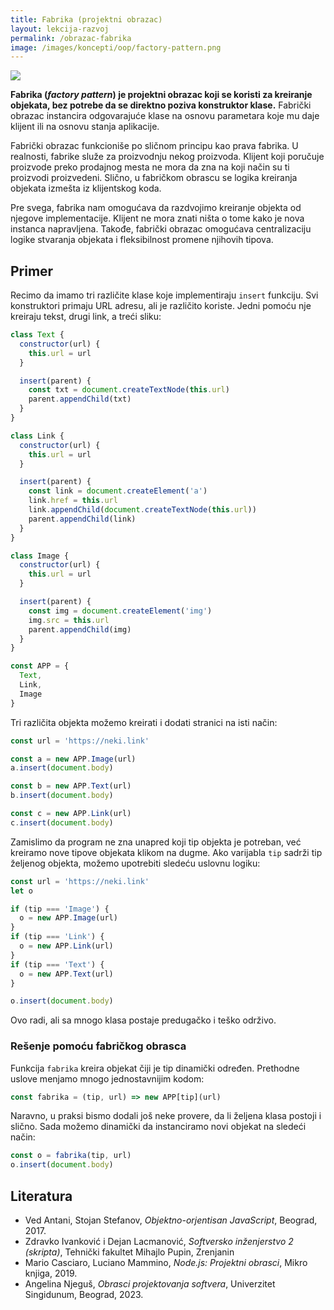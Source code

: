 ```yaml
---
title: Fabrika (projektni obrazac)
layout: lekcija-razvoj
permalink: /obrazac-fabrika
image: /images/koncepti/oop/factory-pattern.png
---
```


![]({{page.image}})

**Fabrika (*factory pattern*) je projektni obrazac koji se koristi za kreiranje objekata, bez potrebe da se direktno poziva konstruktor klase.** Fabrički obrazac instancira odgovarajuće klase na osnovu parametara koje mu daje klijent ili na osnovu stanja aplikacije.

Fabrički obrazac funkcioniše po sličnom principu kao prava fabrika. U realnosti, fabrike služe za proizvodnju nekog proizvoda. Klijent koji poručuje proizvode preko prodajnog mesta ne mora da zna na koji način su ti proizvodi proizvedeni. Slično, u fabričkom obrascu se logika kreiranja objekata izmešta iz klijentskog koda.

Pre svega, fabrika nam omogućava da razdvojimo kreiranje objekta od njegove implementacije. Klijent ne mora znati ništa o tome kako je nova instanca napravljena. Takođe, fabrički obrazac omogućava centralizaciju logike stvaranja objekata i fleksibilnost promene njihovih tipova.

## Primer

Recimo da imamo tri različite klase koje implementiraju `insert` funkciju. Svi konstruktori primaju URL adresu, ali je različito koriste. Jedni pomoću nje kreiraju tekst, drugi link, a treći sliku:

```js
class Text {
  constructor(url) {
    this.url = url
  }

  insert(parent) {
    const txt = document.createTextNode(this.url)
    parent.appendChild(txt)
  }
}

class Link {
  constructor(url) {
    this.url = url
  }

  insert(parent) {
    const link = document.createElement('a')
    link.href = this.url
    link.appendChild(document.createTextNode(this.url))
    parent.appendChild(link)
  }
}

class Image {
  constructor(url) {
    this.url = url
  }

  insert(parent) {
    const img = document.createElement('img')
    img.src = this.url
    parent.appendChild(img)
  }
}

const APP = {
  Text,
  Link,
  Image
}
```

Tri različita objekta možemo kreirati i dodati stranici na isti način:

```js
const url = 'https://neki.link'

const a = new APP.Image(url)
a.insert(document.body)

const b = new APP.Text(url)
b.insert(document.body)

const c = new APP.Link(url)
c.insert(document.body)
```

Zamislimo da program ne zna unapred koji tip objekta je potreban, već kreiramo nove tipove objekata klikom na dugme. Ako varijabla `tip` sadrži tip željenog objekta, možemo upotrebiti sledeću uslovnu logiku:

```js
const url = 'https://neki.link'
let o 

if (tip === 'Image') {
  o = new APP.Image(url) 
}
if (tip === 'Link') {
  o = new APP.Link(url) 
}
if (tip === 'Text') {
  o = new APP.Text(url) 
}

o.insert(document.body)
```

Ovo radi, ali sa mnogo klasa postaje predugačko i teško održivo. 

### Rešenje pomoću fabričkog obrasca

Funkcija `fabrika` kreira objekat čiji je tip dinamički određen. Prethodne uslove menjamo mnogo jednostavnijim kodom:

```js
const fabrika = (tip, url) => new APP[tip](url)
```

Naravno, u praksi bismo dodali još neke provere, da li željena klasa postoji i slično. Sada možemo dinamički da instanciramo novi objekat na sledeći način:

```js
const o = fabrika(tip, url)
o.insert(document.body)
```

## Literatura

- Ved Antani, Stojan Stefanov, *Objektno-orjentisan JavaScript*, Beograd, 2017.
- Zdravko Ivanković i Dejan Lacmanović, *Softversko inženjerstvo 2 (skripta)*, Tehnički fakultet Mihajlo Pupin, Zrenjanin
- Mario Casciaro, Luciano Mammino, *Node.js: Projektni obrasci*, Mikro knjiga, 2019.
- Angelina Njeguš, *Obrasci projektovanja softvera*, Univerzitet Singidunum, Beograd, 2023.